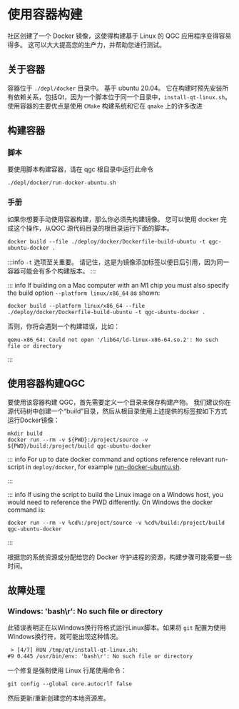 # 使用容器构建

社区创建了一个 Docker 镜像，这使得构建基于 Linux 的 QGC 应用程序变得容易得多。
这可以大大提高您的生产力，并帮助您进行测试。

## 关于容器

容器位于 `./depl/docker` 目录中。
基于 ubuntu 20.04。
它在构建时预先安装所有依赖关系，包括Qt，因为一个脚本位于同一个目录中，`install-qt-linux.sh`。
使用容器的主要优点是使用 `CMake` 构建系统和它在 `qmake` 上的许多改进

## 构建容器

### 脚本

要使用脚本构建容器，请在 qgc 根目录中运行此命令

```
./depl/docker/run-docker-ubuntu.sh
```

### 手册

如果你想要手动使用容器构建，那么你必须先构建镜像。
您可以使用 docker 完成这个操作，从QGC 源代码目录的根目录运行下面的脚本。

```
docker build --file ./deploy/docker/Dockerfile-build-ubuntu -t qgc-ubuntu-docker .
```

:::info
`-t` 选项至关重要。
请记住，这是为镜像添加标签以便日后引用，因为同一容器可能会有多个构建版本。
:::

::: info
If building on a Mac computer with an M1 chip you must also specify the build option `--platform linux/x86_64` as shown:

```
docker build --platform linux/x86_64 --file ./deploy/docker/Dockerfile-build-ubuntu -t qgc-ubuntu-docker .
```

否则，你将会遇到一个构建错误，比如：

```
qemu-x86_64: Could not open '/lib64/ld-linux-x86-64.so.2': No such file or directory
```

:::

## 使用容器构建QGC

要使用该容器构建 QGC，首先需要定义一个目录来保存构建产物。
我们建议你在源代码树中创建一个“build”目录，然后从根目录使用上述提供的标签按如下方式运行Docker镜像：

```
mkdir build
docker run --rm -v ${PWD}:/project/source -v ${PWD}/build:/project/build qgc-ubuntu-docker
```

::: info
For up to date docker command and options reference relevant run-script in `deploy/docker`, for example [run-docker-ubuntu.sh](https://github.com/mavlink/qgroundcontrol/blob/master/deploy/docker/run-docker-ubuntu.sh#L16).

:::

::: info
If using the script to build the Linux image on a Windows host, you would need to reference the PWD differently.
On Windows the docker command is:

```
docker run --rm -v %cd%:/project/source -v %cd%/build:/project/build qgc-ubuntu-docker
```

:::

根据您的系统资源或分配给您的 Docker 守护进程的资源，构建步骤可能需要一些时间。

## 故障处理

### Windows: 'bash\r': No such file or directory

此错误表明正在以Windows换行符格式运行Linux脚本。如果将 `git` 配置为使用Windows换行符，就可能出现这种情况。

```
 > [4/7] RUN /tmp/qt/install-qt-linux.sh:
#9 0.445 /usr/bin/env: 'bash\r': No such file or directory
```

一个修复是强制使用 Linux 行尾使用命令：

```
git config --global core.autocrlf false
```

然后更新/重新创建您的本地资源库。
